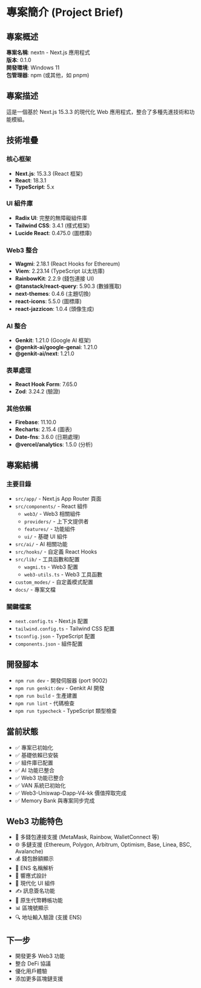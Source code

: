 # 專案簡介 (Project Brief)

## 專案概述
**專案名稱**: nextn - Next.js 應用程式  
**版本**: 0.1.0  
**開發環境**: Windows 11  
**包管理器**: npm (或其他，如 pnpm)  

## 專案描述
這是一個基於 Next.js 15.3.3 的現代化 Web 應用程式，整合了多種先進技術和功能模組。

## 技術堆疊

### 核心框架
- **Next.js**: 15.3.3 (React 框架)
- **React**: 18.3.1
- **TypeScript**: 5.x

### UI 組件庫
- **Radix UI**: 完整的無障礙組件庫
- **Tailwind CSS**: 3.4.1 (樣式框架)
- **Lucide React**: 0.475.0 (圖標庫)

### Web3 整合
- **Wagmi**: 2.18.1 (React Hooks for Ethereum)
- **Viem**: 2.23.14 (TypeScript 以太坊庫)
- **RainbowKit**: 2.2.9 (錢包連接 UI)
- **@tanstack/react-query**: 5.90.3 (數據獲取)
- **next-themes**: 0.4.6 (主題切換)
- **react-icons**: 5.5.0 (圖標庫)
- **react-jazzicon**: 1.0.4 (頭像生成)

### AI 整合
- **Genkit**: 1.21.0 (Google AI 框架)
- **@genkit-ai/google-genai**: 1.21.0
- **@genkit-ai/next**: 1.21.0

### 表單處理
- **React Hook Form**: 7.65.0
- **Zod**: 3.24.2 (驗證)

### 其他依賴
- **Firebase**: 11.10.0
- **Recharts**: 2.15.4 (圖表)
- **Date-fns**: 3.6.0 (日期處理)
- **@vercel/analytics**: 1.5.0 (分析)

## 專案結構

### 主要目錄
- `src/app/` - Next.js App Router 頁面
- `src/components/` - React 組件
  - `web3/` - Web3 相關組件
  - `providers/` - 上下文提供者
  - `features/` - 功能組件
  - `ui/` - 基礎 UI 組件
- `src/ai/` - AI 相關功能
- `src/hooks/` - 自定義 React Hooks
- `src/lib/` - 工具函數和配置
  - `wagmi.ts` - Web3 配置
  - `web3-utils.ts` - Web3 工具函數
- `custom_modes/` - 自定義模式配置
- `docs/` - 專案文檔

### 關鍵檔案
- `next.config.ts` - Next.js 配置
- `tailwind.config.ts` - Tailwind CSS 配置
- `tsconfig.json` - TypeScript 配置
- `components.json` - 組件配置

## 開發腳本
- `npm run dev` - 開發伺服器 (port 9002)
- `npm run genkit:dev` - Genkit AI 開發
- `npm run build` - 生產建置
- `npm run lint` - 代碼檢查
- `npm run typecheck` - TypeScript 類型檢查

## 當前狀態
- ✅ 專案已初始化
- ✅ 基礎依賴已安裝
- ✅ 組件庫已配置
- ✅ AI 功能已整合
- ✅ Web3 功能已整合
- ✅ VAN 系統已初始化
- ✅ Web3-Uniswap-Dapp-V4-kk 價值搾取完成
- ✅ Memory Bank 與專案同步完成

## Web3 功能特色
- 🔗 多錢包連接支援 (MetaMask, Rainbow, WalletConnect 等)
- 🌐 多鏈支援 (Ethereum, Polygon, Arbitrum, Optimism, Base, Linea, BSC, Avalanche)
- 💰 錢包餘額顯示
- 🔗 ENS 名稱解析
- 📱 響應式設計
- 🎨 現代化 UI 組件
- ✍️ 訊息簽名功能
- 💸 原生代幣轉帳功能
- 📊 區塊號顯示
- 🔍 地址輸入驗證 (支援 ENS)

## 下一步
- 開發更多 Web3 功能
- 整合 DeFi 協議
- 優化用戶體驗
- 添加更多區塊鏈支援